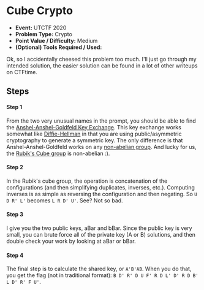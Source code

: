 # Cube Crypto
* **Event:** UTCTF 2020
* **Problem Type:** Crypto
* **Point Value / Difficulty:** Medium
* **(Optional) Tools Required / Used:**


Ok, so I accidentally cheesed this problem too much. I'll just go through my intended solution, the easier solution can be found in a lot of other writeups on CTFtime.​

## Steps​
#### Step 1
From the two very unusual names in the prompt, you should be able to find the [Anshel-Anshel-Goldfeld Key Exchange](https://en.wikipedia.org/wiki/Anshel%E2%80%93Anshel%E2%80%93Goldfeld_key_exchange). This key exchange works somewhat like [Diffie-Hellman](https://en.wikipedia.org/wiki/Diffie%E2%80%93Hellman_key_exchange) in that you are using public/asymmetric cryptography to generate a symmetric key. The only difference is that Anshel-Anshel-Goldfeld works on any [non-abelian group](https://en.wikipedia.org/wiki/Non-abelian_group). And lucky for us, the [Rubik's Cube group](https://en.wikipedia.org/wiki/Rubik%27s_Cube_group) is non-abelian :).

#### Step 2
In the Rubik's cube group, the operation is concatenation of the configurations (and then simplifying duplicates, inverses, etc.). Computing inverses is as simple as reversing the configuration and then negating. So `U D R' L'` becomes `L R D' U'`. See? Not so bad.

#### Step 3
I give you the two public keys, aBar and bBar. Since the public key is very small, you can brute force all of the private key (A or B) solutions, and then double check your work by looking at aBar or bBar.

#### Step 4
The final step is to calculate the shared key, or `A'B'AB`. When you do that, you get the flag (not in traditional format): `B D' R' D U F' R D L' D' R D B' L D' R' F U'`.
